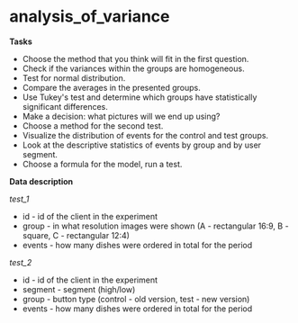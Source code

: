 # analysis_of_variance

**Tasks**
- Choose the method that you think will fit in the first question.
- Check if the variances within the groups are homogeneous.
- Test for normal distribution.
- Compare the averages in the presented groups.
- Use Tukey's test and determine which groups have statistically significant differences.
- Make a decision: what pictures will we end up using?
- Choose a method for the second test.
- Visualize the distribution of events for the control and test groups.
- Look at the descriptive statistics of events by group and by user segment.
- Choose a formula for the model, run a test.

**Data description**

*test_1*
- id - id of the client in the experiment
- group - in what resolution images were shown (A - rectangular 16:9, B - square, C - rectangular 12:4)
- events - how many dishes were ordered in total for the period

*test_2*
- id - id of the client in the experiment
- segment - segment (high/low)
- group - button type (control - old version, test - new version)
- events - how many dishes were ordered in total for the period
